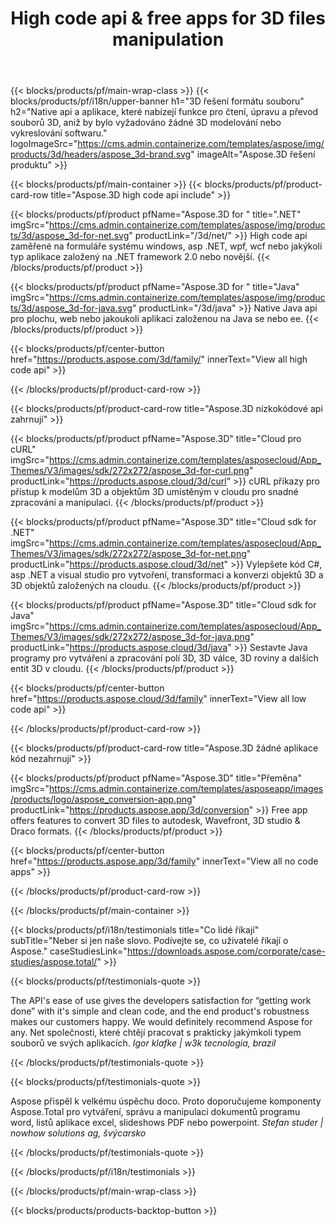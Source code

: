 ﻿---
title: High code api & free apps for 3D files manipulation 
weight: 1460
url: /cs/
description: Vytvořit upravit a převést soubory 3D. Není zapotřebí 3D modelovací software. Práce s geometrií, hierarchií scény, sdílet nebo rozdělit řetězce, animovat objekty, přidat cílovou kameru.
google_site_verification: pJzfspWbY9hmASAU3ozD0x1YVIt8rcjsmkvNtlT8jsM
---
{{< blocks/products/pf/main-wrap-class >}}
{{< blocks/products/pf/i18n/upper-banner h1="3D řešení formátu souboru" h2="Native api a aplikace, které nabízejí funkce pro čtení, úpravu a převod souborů 3D, aniž by bylo vyžadováno žádné 3D modelování nebo vykreslování softwaru." logoImageSrc="https://cms.admin.containerize.com/templates/aspose/img/products/3d/headers/aspose_3d-brand.svg" imageAlt="Aspose.3D řešení produktu" >}}

{{< blocks/products/pf/main-container >}}
{{< blocks/products/pf/product-card-row title="Aspose.3D high code api include" >}}

{{< blocks/products/pf/product pfName="Aspose.3D for " title=".NET" imgSrc="https://cms.admin.containerize.com/templates/aspose/img/products/3d/aspose_3d-for-net.svg" productLink="/3d/net/" >}}
High code api zaměřené na formuláře systému windows, asp .NET, wpf, wcf nebo jakýkoli typ aplikace založený na .NET framework 2.0 nebo novější.
{{< /blocks/products/pf/product >}}

{{< blocks/products/pf/product pfName="Aspose.3D for " title="Java" imgSrc="https://cms.admin.containerize.com/templates/aspose/img/products/3d/aspose_3d-for-java.svg" productLink="/3d/java" >}}
Native Java api pro plochu, web nebo jakoukoli aplikaci založenou na Java se nebo ee.
{{< /blocks/products/pf/product >}}

{{< blocks/products/pf/center-button href="https://products.aspose.com/3d/family/" innerText="View all high code api" >}}

{{< /blocks/products/pf/product-card-row >}}

{{< blocks/products/pf/product-card-row title="Aspose.3D nízkokódové api zahrnují" >}}

{{< blocks/products/pf/product pfName="Aspose.3D" title="Cloud pro cURL" imgSrc="https://cms.admin.containerize.com/templates/asposecloud/App_Themes/V3/images/sdk/272x272/aspose_3d-for-curl.png" productLink="https://products.aspose.cloud/3d/curl" >}}
cURL příkazy pro přístup k modelům 3D a objektům 3D umístěným v cloudu pro snadné zpracování a manipulaci.
{{< /blocks/products/pf/product >}}

{{< blocks/products/pf/product pfName="Aspose.3D" title="Cloud sdk for .NET" imgSrc="https://cms.admin.containerize.com/templates/asposecloud/App_Themes/V3/images/sdk/272x272/aspose_3d-for-net.png" productLink="https://products.aspose.cloud/3d/net" >}}
Vylepšete kód C#, asp .NET a visual studio pro vytvoření, transformaci a konverzi objektů 3D a 3D objektů založených na cloudu.
{{< /blocks/products/pf/product >}}

{{< blocks/products/pf/product pfName="Aspose.3D" title="Cloud sdk for Java" imgSrc="https://cms.admin.containerize.com/templates/asposecloud/App_Themes/V3/images/sdk/272x272/aspose_3d-for-java.png" productLink="https://products.aspose.cloud/3d/java" >}}
Sestavte Java programy pro vytváření a zpracování polí 3D, 3D válce, 3D roviny a dalších entit 3D v cloudu.
{{< /blocks/products/pf/product >}}

{{< blocks/products/pf/center-button href="https://products.aspose.cloud/3d/family" innerText="View all low code api" >}}

{{< /blocks/products/pf/product-card-row >}}

{{< blocks/products/pf/product-card-row title="Aspose.3D žádné aplikace kód nezahrnují" >}}

{{< blocks/products/pf/product pfName="Aspose.3D" title="Přeměna" imgSrc="https://cms.admin.containerize.com/templates/asposeapp/images/products/logo/aspose_conversion-app.png" productLink="https://products.aspose.app/3d/conversion" >}}
Free app offers features to convert 3D files to autodesk, Wavefront, 3D studio & Draco formats.
{{< /blocks/products/pf/product >}}

{{< blocks/products/pf/center-button href="https://products.aspose.app/3d/family" innerText="View all no code apps" >}}

{{< /blocks/products/pf/product-card-row >}}

{{< /blocks/products/pf/main-container >}}

{{< blocks/products/pf/i18n/testimonials title="Co lidé říkají" subTitle="Neber si jen naše slovo. Podívejte se, co uživatelé říkají o Aspose." caseStudiesLink="https://downloads.aspose.com/corporate/case-studies/aspose.total/" >}}

{{< blocks/products/pf/testimonials-quote >}}
<p class="first">
 The API's ease of use gives the developers satisfaction for “getting work done” with it's simple and clean code, and the end product's robustness makes our customers happy. We would definitely recommend Aspose for any. Net společnosti, které chtějí pracovat s prakticky jakýmkoli typem souborů ve svých aplikacích.
 <em>
  Igor klafke | w3k tecnologia, brazil
 </em>
</p>

{{< /blocks/products/pf/testimonials-quote >}}

{{< blocks/products/pf/testimonials-quote >}}
<p class="second">
 Aspose přispěl k velkému úspěchu doco. Proto doporučujeme komponenty Aspose.Total pro vytváření, správu a manipulaci dokumentů programu word, listů aplikace excel, slideshows PDF nebo powerpoint.
 <em>
  Stefan studer | nowhow solutions ag, švýcarsko
 </em>
</p>

{{< /blocks/products/pf/testimonials-quote >}}

{{< /blocks/products/pf/i18n/testimonials >}}

{{< /blocks/products/pf/main-wrap-class >}}

{{< blocks/products/products-backtop-button >}}